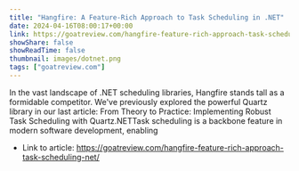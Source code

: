 ```yaml
---
title: "Hangfire: A Feature-Rich Approach to Task Scheduling in .NET"
date: 2024-04-16T08:00:17+00:00
link: https://goatreview.com/hangfire-feature-rich-approach-task-scheduling-net/
showShare: false
showReadTime: false
thumbnail: images/dotnet.png
tags: ["goatreview.com"]
---
```

In the vast landscape of .NET scheduling libraries, Hangfire stands tall as a formidable competitor. 
We've previously explored the powerful Quartz library in our last article: 
From Theory to Practice: Implementing Robust Task Scheduling with Quartz.NETTask scheduling is a backbone feature in modern software development, enabling

- Link to article: https://goatreview.com/hangfire-feature-rich-approach-task-scheduling-net/